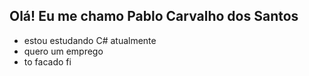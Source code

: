 ## Olá! Eu me chamo Pablo Carvalho dos Santos
- estou estudando C# atualmente
- quero um emprego 
- to facado fi
